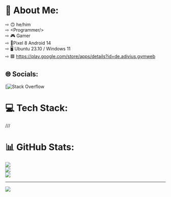 # 💫 About Me:
⇨ 🙃 he/him<br>⇨ \<Programmer/\><br>⇨ 🎮 Gamer<br>⇨ 📱Pixel 8 Android 14<br>⇨ 🖥️ Ubuntu 23.10 / Windows 11<br>⇨ 🟩 https://play.google.com/store/apps/details?id=de.adivius.gymweb


## 🌐 Socials:
[![Stack Overflow](https://adivius.ddns.net) 

# 💻 Tech Stack:
///
# 📊 GitHub Stats:
![](https://github-readme-stats.vercel.app/api?username=Adivius&theme=radical&hide_border=false&include_all_commits=true&count_private=true)<br/>
![](https://github-readme-streak-stats.herokuapp.com/?user=Adivius&theme=radical&hide_border=false)<br/>
![](https://github-readme-stats.vercel.app/api/top-langs/?username=Adivius&theme=radical&hide_border=false&include_all_commits=true&count_private=true&layout=compact)

---
[![](https://visitcount.itsvg.in/api?id=Adivius&icon=0&color=0)](https://visitcount.itsvg.in)

<!-- Proudly created with GPRM ( https://gprm.itsvg.in ) -->
